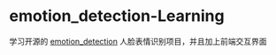 # emotion_detection-Learning
学习开源的 [emotion_detection](https://github.com/juan-csv/emotion_detection) 人脸表情识别项目，并且加上前端交互界面

